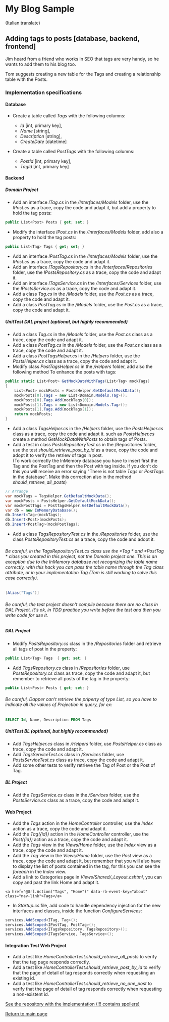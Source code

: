 # My Blog Sample  
([Italian translate](PostTags_IT.md))  

## Adding tags to posts [database, backend, frontend]  
Jim heard from a friend who works in SEO that tags are very handy, so he wants to add them to his blog too.  

Tom suggests creating a new table for the Tags and creating a relationship table with the Posts.  

### Implementation specifications  

#### Database  
- Create a table called *Tags* with the following columns:  
  - *Id* [int, primary key],  
  - *Name* [string],  
  - *Description* [string],  
  - *CreateDate* [datetime] 
  
- Create a table called *PostTags* with the following columns:  
  - *PostId* [int, primary key],  
  - *TagId* [int, primary key]  

#### Backend  

##### Domain Project 
- Add an interface *ITag.cs* in the */Interfaces/Models* folder, use the *IPost.cs* as a trace, copy the code and adapt it, but add a property to hold the tag posts:  
```csharp
public List<Post> Posts { get; set; }
```  
- Modify the interface *IPost.cs* in the */Interfaces/Models* folder, add also a property to hold the tag posts:  
```csharp
public List<Tag> Tags { get; set; }
```  
- Add an interface *IPostTag.cs* in the */Interfaces/Models* folder, use the *IPost.cs* as a trace, copy the code and adapt it.  
- Add an interface *ITagsRepository.cs* in the */Interfaces/Repositories* folder, use the *IPostsRepository.cs* as a trace, copy the code and adapt it.  
- Add an interface *ITagsService.cs* in the */Interfaces/Services* folder, use the *IPostsService.cs* as a trace, copy the code and adapt it.  
- Add a class *Tag.cs* in the */Models* folder, use the *Post.cs* as a trace, copy the code and adapt it.  
- Add a class *PostTag.cs* in the */Models* folder, use the *Post.cs* as a trace, copy the code and adapt it.  

##### UnitTest DAL project (optional, but highly recommended)  
- Add a class *Tag.cs* in the */Models* folder, use the *Post.cs* class as a trace, copy the code and adapt it.  
- Add a class *PostTag.cs* in the */Models* folder, use the *Post.cs* class as a trace, copy the code and adapt it.  
- Add a class *PostTagsHelper.cs* in the */Helpers* folder, use the *PostsHelper.cs* class as a trace, copy the code and adapt it.  
- Modify class *PostTagsHelper.cs* in the */Helpers* folder, add also the following method To enhance the posts with tags:  
```csharp
public static List<Post> GetMockDataWithTags(List<Tag> mockTags)
{
    List<Post> mockPosts = PostsHelper.GetDefaultMockData();
    mockPosts[0].Tags = new List<Domain.Models.Tag>();
    mockPosts[0].Tags.Add(mockTags[0]);
    mockPosts[1].Tags = new List<Domain.Models.Tag>();
    mockPosts[1].Tags.Add(mockTags[1]);
    return mockPosts;
}
```  
- Add a class *TagsHelper.cs* in the */Helpers* folder, use the *PostsHelper.cs* class as a trace, copy the code and adapt it. such as *PostsHelper.cs* create a method 
*GetMockDataWithPosts* to obtain tags of Posts.  
- Add a test in class *PostsRepositoryTest.cs* in the /Repositories folder, use the test *should_retrieve_post_by_id* as a trace, copy the code and adopt it to verify the retriew of tags in post.  
(To work correctly the InMemory database you have to insert first the Tag and the PostTag and then the Post with tag inside. If you don't do this you will receive an error saying "There is not table *Tags* or *PostTags* in the database". Make this correction  also in the method *should_retrieve_all_posts*)  
```csharp
// Arrange
var mockTags = TagsHelper.GetDefaultMockData();
var mockPosts = PostsHelper.GetDefaultMockData();
var mockPostTags = PostTagsHelper.GetDefaultMockData();
var db = new InMemoryDatabase();
db.Insert<Tag>(mockTags);
db.Insert<Post>(mockPosts);
db.Insert<PostTag>(mockPostTags);
``` 
- Add a class *TagsRepositoryTest.cs* in the */Repositories* folder, use the class *PostsRepositoryTest.cs* as a trace, copy the code and adopt it.  

###### Be careful, in the *TagsRepositoryTest.cs* class use the *Tag * and *PostTag * class you created in this project, not the *Domain* project one. This is an exception due to the InMemory database not recognizing the table name correctly, with this *hack* you can pass the table name through the *Tag* class attribute, or in your implementation *Tag* (Tom is still working to solve this case correctly).  

```csharp
[Alias("Tags")]
``` 
###### Be careful, the test project doesn't compile because there are no class in DAL Project. It's ok, in TDD practice you write before the test and then you write code for use it. 

##### DAL Project 
- Modify *PostsRepository.cs* class in the */Repositories* folder and retrieve all tags of post in the property:  
```csharp
public List<Tag> Tags  { get; set; }
```  
- Add *TagsRepository.cs* class in */Repositories* folder, use *PostsRepository.cs* class as trace, copy the code and adapt it, but remember to retrieve all posts of the tag in the property:  
```csharp
public List<Post> Posts { get; set; }
```  

###### Be careful, Dapper can't retrieve the priperty of type *List*, so you have to indicate all the values of Projection in query, for ex:
```sql
SELECT Id, Name, Description FROM Tags
```  

##### UnitTest BL (optional, but highly recommended)  
- Add *TagsHelper.cs* class in */Helpers* folder, use *PostsHelper.cs* class as trace, copy the code and adapt it.  
- Add *TagsServiceTest.cs* class in */Services* folder, use *PostsServiceTest.cs* class as trace, copy the code and adapt it.  
- Add some other tests to verify retrieve the Tag of Post or the Post of Tag.  

##### BL Project  
- Add the *TagsService.cs* class in the */Services* folder, use the *PostsService.cs* class as a trace, copy the code and adapt it.  

####  Web Project  
- Add the *Tags* action in the *HomeController* controller, use the *Index* action as a trace, copy the code and adapt it.  
- Add the *Tag({id})* action in the *HomeController* controller, use the *Post({id})* action as a trace, copy the code and adapt it.  
- Add the *Tags* view in the *Views/Home* folder, use the *Index* view as a trace, copy the code and adapt it.  
- Add the *Tag* view in the *Views/Home* folder, use the *Post* view as a trace, copy the code and adapt it, but remember that you will also have to display the list of posts contained in the tag, for this you can see the *foreach* in the *Index* view.  
- Add a link to Categories page in *Views/Shared/_Layout.cshtml*, you can copy and past the link Home and adapt it.  
```razor
<a href="@Url.Action("Tags", "Home")" data-rb-event-key="about" class="nav-link">Tags</a>
``` 
- In *Startup.cs* file, add code to handle dependency injection for the new interfaces and classes, inside the function *ConfigureServices*:  
```csharp
services.AddScoped<ITag, Tag>();
services.AddScoped<IPostTag, PostTag>();
services.AddScoped<ITagsRepository, TagsRepository>();
services.AddScoped<ITagsService, TagsService>();
```  

#### Integration Test Web Project
- Add a test like *HomeControllerTest.should_retrieve_all_posts* to verify that the tag page responds correctly.  
- Add a test like *HomeControllerTest.should_retrieve_post_by_id* to verify that the page of detail of tag responds correctly when requesting an existing id.  
- Add a test like *HomeControllerTest.should_retrieve_no_one_post* to verify that the page of detail of tag responds correctly when requesting a non-existent id.  

[See the repository with the implementation (!!! contains spoilers)](https://github.com/Magicianred/my-blog-sample/tree/pathFromV1toV2/step02/add-tags-to-posts)  

[Return to main page](../README.md)  

